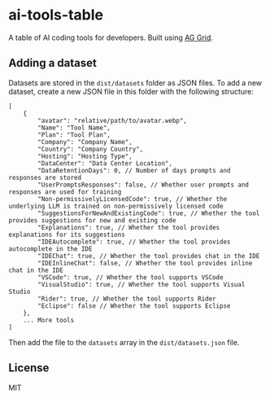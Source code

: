 # ai-tools-table

A table of AI coding tools for developers. Built using [AG Grid](https://github.com/ag-grid/ag-grid).

## Adding a dataset

Datasets are stored in the `dist/datasets` folder as JSON files. To add a new dataset, create a new JSON file in this folder with the following structure:

```jsonc
[
    {
        "avatar": "relative/path/to/avatar.webp",
        "Name": "Tool Name",
        "Plan": "Tool Plan",
        "Company": "Company Name",
        "Country": "Company Country",
        "Hosting": "Hosting Type",
        "DataCenter": "Data Center Location",
        "DataRetentionDays": 0, // Number of days prompts and responses are stored
        "UserPromptsResponses": false, // Whether user prompts and responses are used for training
        "Non-permissivelyLicensedCode": true, // Whether the underlying LLM is trained on non-permissively licensed code
        "SuggestionsForNewAndExistingCode": true, // Whether the tool provides suggestions for new and existing code
        "Explanations": true, // Whether the tool provides explanations for its suggestions
        "IDEAutocomplete": true, // Whether the tool provides autocomplete in the IDE
        "IDEChat": true, // Whether the tool provides chat in the IDE
        "IDEInlineChat": false, // Whether the tool provides inline chat in the IDE
        "VSCode": true, // Whether the tool supports VSCode
        "VisualStudio": true, // Whether the tool supports Visual Studio
        "Rider": true, // Whether the tool supports Rider
        "Eclipse": false // Whether the tool supports Eclipse
    },
    ... More tools
]
```

Then add the file to the `datasets` array in the `dist/datasets.json` file.

## License

MIT
